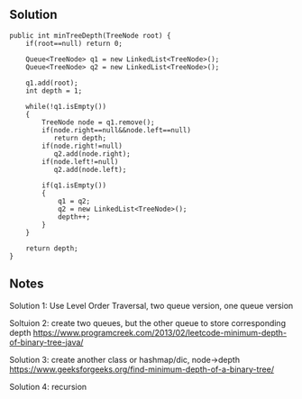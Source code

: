 ## Solution

```
public int minTreeDepth(TreeNode root) {
    if(root==null) return 0;
    
    Queue<TreeNode> q1 = new LinkedList<TreeNode>();
    Queue<TreeNode> q2 = new LinkedList<TreeNode>();

    q1.add(root);
    int depth = 1;
    
    while(!q1.isEmpty())
    {
        TreeNode node = q1.remove();
        if(node.right==null&&node.left==null) 
           return depth;
        if(node.right!=null)
           q2.add(node.right);
        if(node.left!=null)
           q2.add(node.left);

        if(q1.isEmpty()) 
        {
            q1 = q2;
            q2 = new LinkedList<TreeNode>();
            depth++;
        }
    }
    
    return depth;   
}
```

## Notes
Solution 1: Use Level Order Traversal, two queue version, one queue version

Soltuion 2: create two queues, but the other queue to store corresponding depth https://www.programcreek.com/2013/02/leetcode-minimum-depth-of-binary-tree-java/

Solution 3: create another class or hashmap/dic, node->depth https://www.geeksforgeeks.org/find-minimum-depth-of-a-binary-tree/

Solution 4: recursion

